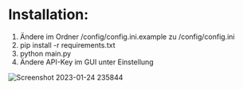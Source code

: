 # Installation:
1. Ändere im Ordner /config/config.ini.example zu /config/config.ini
2. pip install -r requirements.txt
3. python main.py
4. Ändere API-Key im GUI unter Einstellung

![Screenshot 2023-01-24 235844](https://user-images.githubusercontent.com/19835418/214440452-b92778fe-f251-47f4-b6bc-aa59019b4d84.png)

